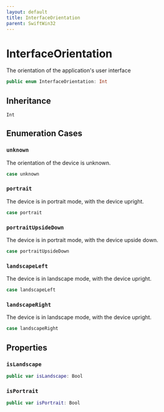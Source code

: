 ```yaml
---
layout: default
title: InterfaceOrientation
parent: SwiftWin32
---
```

# InterfaceOrientation

The orientation of the application's user interface

``` swift
public enum InterfaceOrientation: Int 
```

## Inheritance

`Int`

## Enumeration Cases

### `unknown`

The orientation of the device is unknown.

``` swift
case unknown
```

### `portrait`

The device is in portrait mode, with the device upright.

``` swift
case portrait
```

### `portraitUpsideDown`

The device is in portrait mode, with the device upside down.

``` swift
case portraitUpsideDown
```

### `landscapeLeft`

The device is in landscape mode, with the device upright.

``` swift
case landscapeLeft
```

### `landscapeRight`

The device is in landscape mode, with the device upright.

``` swift
case landscapeRight
```

## Properties

### `isLandscape`

``` swift
public var isLandscape: Bool 
```

### `isPortrait`

``` swift
public var isPortrait: Bool 
```
